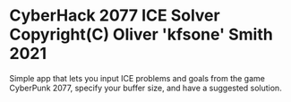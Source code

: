 CyberHack 2077 ICE Solver Copyright(C) Oliver 'kfsone' Smith 2021
=================================================================

Simple app that lets you input ICE problems and goals from the
game CyberPunk 2077, specify your buffer size, and have a
suggested solution.

